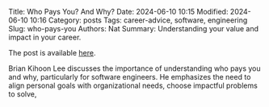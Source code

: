 Title: Who Pays You? And Why?
Date: 2024-06-10 10:15
Modified: 2024-06-10 10:16
Category: posts
Tags: career-advice, software, engineering
Slug: who-pays-you
Authors: Nat
Summary: Understanding your value and impact in your career.

The post is available [here](https://www.moderndescartes.com/essays/who_pays_you).

Brian Kihoon Lee discusses the importance of understanding who pays you and
why, particularly for software engineers. He emphasizes the need to align
personal goals with organizational needs, choose impactful problems to solve,

